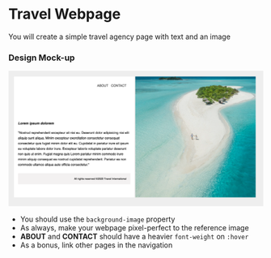 # Travel Webpage

You will create a simple travel agency page with text and an image

### Design Mock-up

![list](./images/mockup.png)

- You should use the `background-image` property
- As always, make your webpage pixel-perfect to the reference image
- **ABOUT** and **CONTACT** should have a heavier `font-weight` on `:hover`
- As a bonus, link other pages in the navigation

